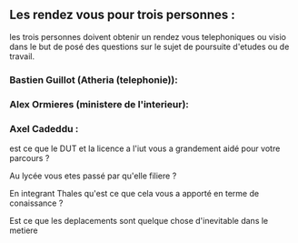 ## Les rendez vous pour trois personnes  :

les trois personnes doivent obtenir un rendez vous telephoniques ou visio dans le but de posé des questions sur le sujet de poursuite d'etudes ou de travail. 

### Bastien Guillot (Atheria (telephonie)):










### Alex Ormieres (ministere de l'interieur):






### Axel Cadeddu :

est ce que le DUT et la licence a l'iut vous a grandement aidé pour votre parcours ?

Au lycée vous etes passé par qu'elle filiere ? 

En integrant Thales qu'est ce que cela vous a apporté en terme de conaissance ? 

Est ce que les deplacements sont quelque chose d'inevitable dans le metiere
